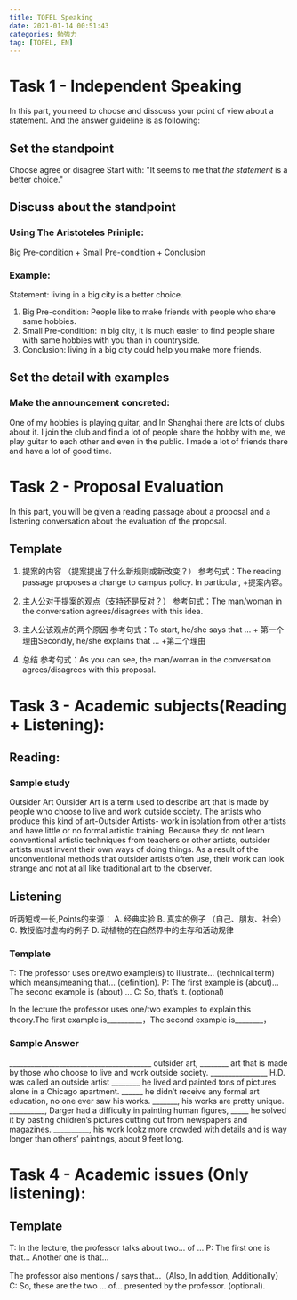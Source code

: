 ```yaml
---
title: TOFEL Speaking
date: 2021-01-14 00:51:43
categories: 勉強力
tag: [TOFEL, EN]       
---
```

# Task 1 - Independent Speaking
In this part, you need to choose and disscuss your point of view about a statement. And the answer guideline is as following:
## Set the standpoint
Choose agree or disagree
Start with: "It seems to me that *the statement* is a better choice."  
## Discuss about the standpoint
### Using **The Aristoteles Priniple**:
Big Pre-condition + Small Pre-condition + Conclusion
### Example:
Statement: 
living in a big city is a better choice.
1. Big Pre-condition: 
People like to make friends with people who share same hobbies.
2. Small Pre-condition: 
In big city, it is much easier to find people share with same hobbies with you than in countryside.
3. Conclusion: 
living in a big city could help you make more friends.

## Set the detail with examples
### Make the announcement concreted:
One of my hobbies is playing guitar, and In Shanghai there are lots of clubs about it. I join the club and find a lot of people share the hobby with me, we play guitar to each other and even in the public. I made a lot of friends there and have a lot of good time. 

# Task 2 - Proposal Evaluation
In this part, you will be given a reading passage about a proposal and a listening conversation about the evaluation of the proposal.
## Template

1. 提案的内容 （提案提出了什么新规则或新改变？）
参考句式：The reading passage proposes a change to campus policy. In particular, +提案内容。

2. 主人公对于提案的观点（支持还是反对？）
参考句式：The man/woman in the conversation agrees/disagrees with this idea.

3. 主人公该观点的两个原因
参考句式：To start, he/she says that ... + 第一个理由Secondly, he/she explains that ... +第二个理由

4. 总结
参考句式：As you can see, the man/woman in the conversation agrees/disagrees with this proposal.

# Task 3 - Academic subjects(Reading + Listening):
## Reading:
### Sample study
Outsider Art
Outsider Art is a term used to describe art that is made by people who choose to live and work outside society. The artists who produce this kind of art-Outsider Artists- work in isolation from other artists and have little or no formal artistic training. Because they do not learn conventional artistic techniques from teachers or other artists, outsider artists must invent their own ways of doing things. As a result of the unconventional methods that outsider artists often use, their work can look strange and not at all like traditional art to the observer.

## Listening
听两短或一长,Points的来源：
A. 经典实验 B. 真实的例子 （自己、朋友、社会）C. 教授临时虚构的例子 D. 动植物的在自然界中的生存和活动规律
### Template
T: The professor uses one/two example(s) to illustrate… (technical term) which means/meaning that... (definition).
P: The first example is (about)…
The second example is (about) …
C: So, that’s it. (optional)

In the lecture the professor uses one/two examples to explain this theory.The first example is__________，The second example is________，
### Sample Answer
________________________________________ outsider art, ________ art that is made by those who choose to live and work outside society.
________________ H.D. was called an outside artist ________ he lived and painted tons of pictures alone in a Chicago apartment. ______ he didn’t receive any formal art education, no one ever saw his works. _______, his works are pretty unique. __________, Darger had a difficulty in painting human figures, _____ he solved it by pasting children’s pictures cutting out from newspapers and magazines. __________, his work lookz more crowded with details and is way longer than others’ paintings, about 9 feet long.

# Task 4 - Academic issues (Only listening):
## Template
T: In the lecture, the professor talks about two… of …
P: The first one is that…
Another one is that...

The professor also mentions / says that…（Also, In addition, Additionally）C: So, these are the two … of… presented by the professor. (optional).


